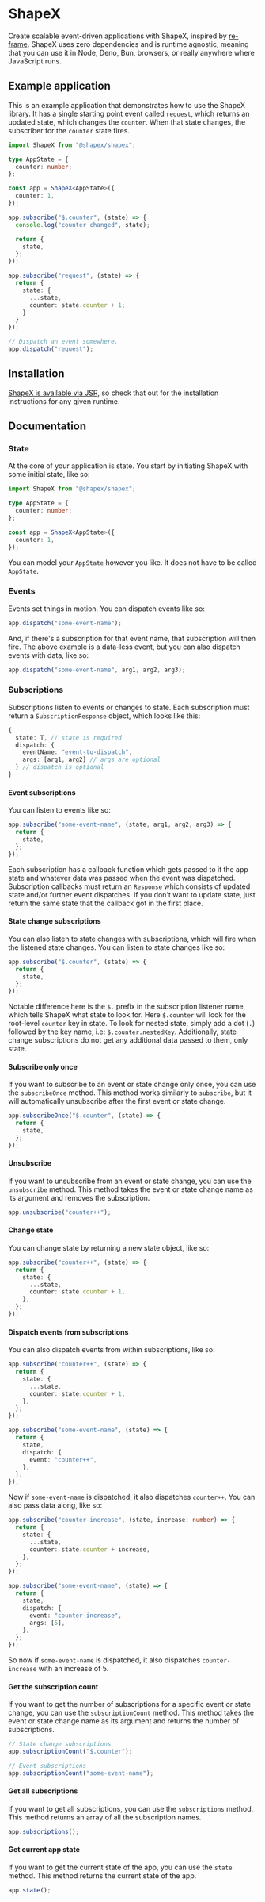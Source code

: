 # ShapeX

Create scalable event-driven applications with ShapeX, inspired by [re-frame](https://github.com/day8/re-frame/). ShapeX uses zero dependencies and is runtime agnostic, meaning that you can use it in Node, Deno, Bun, browsers, or really anywhere where JavaScript runs.

## Example application

This is an example application that demonstrates how to use the ShapeX library. It has a single starting point event called `request`, which returns an updated state, which changes the `counter`. When that state changes, the subscriber for the `counter` state fires.

```typescript
import ShapeX from "@shapex/shapex";

type AppState = {
  counter: number;
};

const app = ShapeX<AppState>({
  counter: 1,
});

app.subscribe("$.counter", (state) => {
  console.log("counter changed", state);

  return {
    state,
  };
});

app.subscribe("request", (state) => {
  return {
    state: {
      ...state,
      counter: state.counter + 1;
    }
  }
});

// Dispatch an event somewhere.
app.dispatch("request");
```

## Installation

[ShapeX is available via JSR](https://jsr.io/@shapex/shapex), so check that out for the installation instructions for any given runtime.

## Documentation

### State

At the core of your application is state. You start by initiating ShapeX with some initial state, like so:

```typescript
import ShapeX from "@shapex/shapex";

type AppState = {
  counter: number;
};

const app = ShapeX<AppState>({
  counter: 1,
});
```

You can model your `AppState` however you like. It does not have to be called `AppState`.

### Events

Events set things in motion. You can dispatch events like so:

```typescript
app.dispatch("some-event-name");
```

And, if there's a subscription for that event name, that subscription will then fire. The above example is a data-less event, but you can also dispatch events with data, like so:

```typescript
app.dispatch("some-event-name", arg1, arg2, arg3);
```

### Subscriptions

Subscriptions listen to events or changes to state. Each subscription must return a `SubscriptionResponse` object, which looks like this:

```typescript
{
  state: T, // state is required
  dispatch: {
    eventName: "event-to-dispatch",
    args: [arg1, arg2] // args are optional
  } // dispatch is optional
}
```

#### Event subscriptions

You can listen to events like so:

```typescript
app.subscribe("some-event-name", (state, arg1, arg2, arg3) => {
  return {
    state,
  };
});
```

Each subscription has a callback function which gets passed to it the app state and whatever data was passed
when the event was dispatched. Subscription callbacks must return an `Response` which consists of updated state and/or further event dispatches. If you don't want to update state, just return the same state that the callback got in the first place.

#### State change subscriptions

You can also listen to state changes with subscriptions, which will fire when the listened state changes. You can listen to state changes like so:

```typescript
app.subscribe("$.counter", (state) => {
  return {
    state,
  };
});
```

Notable difference here is the `$.` prefix in the subscription listener name, which tells ShapeX what state to look for. Here `$.counter` will look for the root-level `counter` key in state. To look for nested state, simply add a dot (`.`) followed by the key name, i.e: `$.counter.nestedKey`. Additionally, state change subscriptions do not get any additional data passed to them, only state.

#### Subscribe only once

If you want to subscribe to an event or state change only once, you can use the `subscribeOnce` method. This method works similarly to `subscribe`, but it will automatically unsubscribe after the first event or state change.

```typescript
app.subscribeOnce("$.counter", (state) => {
  return {
    state,
  };
});
```

#### Unsubscribe

If you want to unsubscribe from an event or state change, you can use the `unsubscribe` method. This method takes the event or state change name as its argument and removes the subscription.

```typescript
app.unsubscribe("counter++");
```

#### Change state

You can change state by returning a new state object, like so:

```typescript
app.subscribe("counter++", (state) => {
  return {
    state: {
      ...state,
      counter: state.counter + 1,
    },
  };
});
```

#### Dispatch events from subscriptions

You can also dispatch events from within subscriptions, like so:

```typescript
app.subscribe("counter++", (state) => {
  return {
    state: {
      ...state,
      counter: state.counter + 1,
    },
  };
});

app.subscribe("some-event-name", (state) => {
  return {
    state,
    dispatch: {
      event: "counter++",
    },
  };
});
```

Now if `some-event-name` is dispatched, it also dispatches `counter++`. You can also pass data along, like so:

```typescript
app.subscribe("counter-increase", (state, increase: number) => {
  return {
    state: {
      ...state,
      counter: state.counter + increase,
    },
  };
});

app.subscribe("some-event-name", (state) => {
  return {
    state,
    dispatch: {
      event: "counter-increase",
      args: [5],
    },
  };
});
```

So now if `some-event-name` is dispatched, it also dispatches `counter-increase` with an increase of 5.

#### Get the subscription count

If you want to get the number of subscriptions for a specific event or state change, you can use the `subscriptionCount` method. This method takes the event or state change name as its argument and returns the number of subscriptions.

```typescript
// State change subscriptions
app.subscriptionCount("$.counter");

// Event subscriptions
app.subscriptionCount("some-event-name");
```

#### Get all subscriptions

If you want to get all subscriptions, you can use the `subscriptions` method. This method returns an array of all the subscription names.

```typescript
app.subscriptions();
```

#### Get current app state

If you want to get the current state of the app, you can use the `state` method. This method returns the current state of the app.

```typescript
app.state();
```
